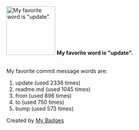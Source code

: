 <img src="https://github.com/my-badges/my-badges/blob/master/src/all-badges/favorite-word/favorite-word.png?raw=true" alt="My favorite word is &quot;update&quot;." title="My favorite word is &quot;update&quot;." width="128">
<strong>My favorite word is &quot;update&quot;.</strong>
<br><br>

My favorite commit message words are:

1. update (used 2336 times)
2. readme.md (used 1045 times)
3. from (used 896 times)
4. to (used 750 times)
5. bump (used 573 times)


Created by <a href="https://github.com/my-badges/my-badges">My Badges</a>